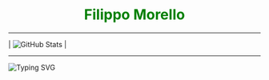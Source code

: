 <div align="center">
  <h1 id="title" style="color: green; animation: blink 1s infinite alternate;">Filippo Morello</h1>
</div>

---

| ![GitHub Stats](https://github-readme-stats.vercel.app/api?username=Il-Moro&show_icons=true&theme=radical) |

---

![Typing SVG](https://readme-typing-svg.demolab.com?font=Courier&size=22&color=ffffff&center=true&vCenter=true&width=500&height=70&lines=DOWN+THE+RABBIT+H(ELL)OLE...) 
